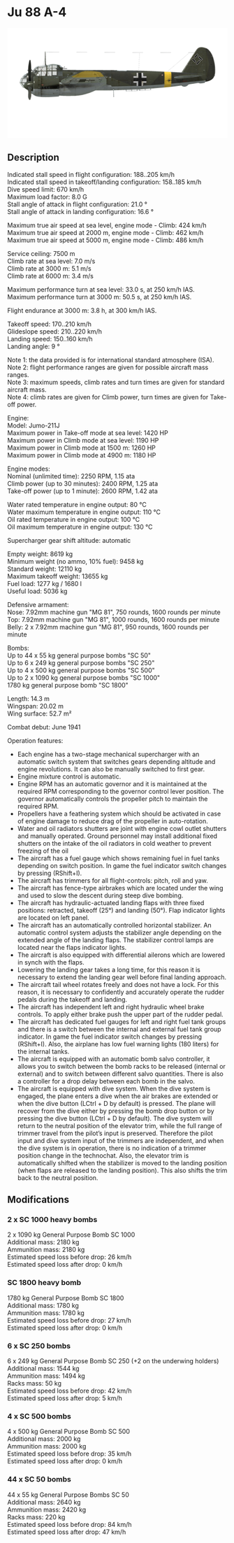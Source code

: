 # Ju 88 A-4  
  
![ju88a4](../images/ju88a4.png)  
  
## Description  
  
Indicated stall speed in flight configuration: 188..205 km/h  
Indicated stall speed in takeoff/landing configuration: 158..185 km/h  
Dive speed limit: 670 km/h  
Maximum load factor: 8.0 G  
Stall angle of attack in flight configuration: 21.0 °  
Stall angle of attack in landing configuration: 16.6 °  
  
Maximum true air speed at sea level, engine mode - Climb: 424 km/h  
Maximum true air speed at 2000 m, engine mode - Climb: 462 km/h  
Maximum true air speed at 5000 m, engine mode - Climb: 486 km/h  
  
Service ceiling: 7500 m  
Climb rate at sea level: 7.0 m/s  
Climb rate at 3000 m: 5.1 m/s  
Climb rate at 6000 m: 3.4 m/s  
  
Maximum performance turn at sea level: 33.0 s, at 250 km/h IAS.  
Maximum performance turn at 3000 m: 50.5 s, at 250 km/h IAS.  
  
Flight endurance at 3000 m: 3.8 h, at 300 km/h IAS.  
  
Takeoff speed: 170..210 km/h  
Glideslope speed: 210..220 km/h  
Landing speed: 150..160 km/h  
Landing angle: 9 °  
  
Note 1: the data provided is for international standard atmosphere (ISA).  
Note 2: flight performance ranges are given for possible aircraft mass ranges.  
Note 3: maximum speeds, climb rates and turn times are given for standard aircraft mass.  
Note 4: climb rates are given for Climb power, turn times are given for Take-off power.  
  
Engine:  
Model: Jumo-211J  
Maximum power in Take-off mode at sea level: 1420 HP  
Maximum power in Climb mode at sea level: 1190 HP  
Maximum power in Climb mode at 1500 m: 1260 HP  
Maximum power in Climb mode at 4900 m: 1180 HP  
  
Engine modes:  
Nominal (unlimited time): 2250 RPM, 1.15 ata  
Climb power (up to 30 minutes): 2400 RPM, 1.25 ata  
Take-off power (up to 1 minute): 2600 RPM, 1.42 ata  
  
Water rated temperature in engine output: 80 °C  
Water maximum temperature in engine output: 110 °C  
Oil rated temperature in engine output: 100 °C  
Oil maximum temperature in engine output: 130 °C  
  
Supercharger gear shift altitude: automatic   
  
Empty weight: 8619 kg  
Minimum weight (no ammo, 10% fuel): 9458 kg  
Standard weight: 12110 kg  
Maximum takeoff weight: 13655 kg  
Fuel load: 1277 kg / 1680 l  
Useful load: 5036 kg  
  
Defensive armament:  
Nose: 7.92mm machine gun "MG 81", 750 rounds, 1600 rounds per minute  
Top: 7.92mm machine gun "MG 81", 1000 rounds, 1600 rounds per minute  
Belly: 2 x 7.92mm machine gun "MG 81", 950 rounds, 1600 rounds per minute  
  
Bombs:  
Up to 44 x 55 kg general purpose bombs "SC 50"  
Up to 6 x 249 kg general purpose bombs "SC 250"  
Up to 4 x 500 kg general purpose bombs "SC 500"  
Up to 2 x 1090 kg general purpose bombs "SC 1000"  
1780 kg general purpose bomb "SC 1800"  
  
Length: 14.3 m  
Wingspan: 20.02 m  
Wing surface: 52.7 m²  
  
Combat debut: June 1941  
  
Operation features:  
- Each engine has a two-stage mechanical supercharger with an automatic switch system that switches gears depending altitude and engine revolutions. It can also be manually switched to first gear.  
- Engine mixture control is automatic.  
- Engine RPM has an automatic governor and it is maintained at the required RPM corresponding to the governor control lever position. The governor automatically controls the propeller pitch to maintain the required RPM.  
- Propellers have a feathering system which should be activated in case of engine damage to reduce drag of the propeller in auto-rotation.  
- Water and oil radiators shutters are joint with engine cowl outlet shutters and manually operated. Ground personnel may install additional fixed shutters on the intake of the oil radiators in cold weather to prevent freezing of the oil  
- The aircraft has a fuel gauge which shows remaining fuel in fuel tanks depending on switch position. In game the fuel indicator switch changes by pressing (RShift+I).  
- The aircraft has trimmers for all flight-controls: pitch, roll and yaw.  
- The aircraft has fence-type airbrakes which are located under the wing and used to slow the descent during steep dive bombing.  
- The aircraft has hydraulic-actuated landing flaps with three fixed positions: retracted, takeoff (25°) and landing (50°). Flap indicator lights are located on left panel.  
- The aircraft has an automatically controlled horizontal stabilizer. An automatic control system adjusts the stabilizer angle depending on the extended angle of the landing flaps. The stabilizer control lamps are located near the flaps indicator lights.  
- The aircraft is also equipped with differential ailerons which are lowered in synch with the flaps.  
- Lowering the landing gear takes a long time, for this reason it is necessary to extend the landing gear well before final landing approach.  
- The aircraft tail wheel rotates freely and does not have a lock. For this reason, it is necessary to confidently and accurately operate the rudder pedals during the takeoff and landing.  
- The aircraft has independent left and right hydraulic wheel brake controls. To apply either brake push the upper part of the rudder pedal.  
- The aircraft has dedicated fuel gauges for left and right fuel tank groups and there is a switch between the internal and external fuel tank group indicator. In game the fuel indicator switch changes by pressing (RShift+I). Also, the airplane has low fuel warning lights (180 liters) for the internal tanks.  
- The aircraft is equipped with an automatic bomb salvo controller, it allows you to switch between the bomb racks to be released (internal or external) and to switch between different salvo quantities. There is also a controller for a drop delay between each bomb in the salvo.  
- The aircraft is equipped with dive system. When the dive system is engaged, the plane enters a dive when the air brakes are extended or when the dive button (LCtrl + D by default) is pressed. The plane will recover from the dive either by pressing the bomb drop button or by pressing the dive button (LCtrl + D by default). The dive system will return to the neutral position of the elevator trim, while the full range of trimmer travel from the pilot’s input is preserved. Therefore the pilot input and dive system input of the trimmers are independent, and when the dive system is in operation, there is no indication of a trimmer position change in the technochat. Also, the elevator trim is automatically shifted when the stabilizer is moved to the landing position (when flaps are released to the landing position). This also shifts the trim back to the neutral position.  
  
## Modifications  
  
  
### 2 x SC 1000 heavy bombs  
  
2 x 1090 kg General Purpose Bomb SC 1000  
Additional mass: 2180 kg  
Ammunition mass: 2180 kg  
Estimated speed loss before drop: 26 km/h  
Estimated speed loss after drop: 0 km/h  
  
### SC 1800 heavy bomb  
  
1780 kg General Purpose Bomb SC 1800  
Additional mass: 1780 kg  
Ammunition mass: 1780 kg  
Estimated speed loss before drop: 27 km/h  
Estimated speed loss after drop: 0 km/h  
  
### 6 x SC 250 bombs  
  
6 x 249 kg General Purpose Bomb SC 250 (+2 on the underwing holders)  
Additional mass: 1544 kg  
Ammunition mass: 1494 kg  
Racks mass: 50 kg  
Estimated speed loss before drop: 42 km/h  
Estimated speed loss after drop: 5 km/h  
  
### 4 x SC 500 bombs  
  
4 x 500 kg General Purpose Bomb SC 500  
Additional mass: 2000 kg  
Ammunition mass: 2000 kg  
Estimated speed loss before drop: 35 km/h  
Estimated speed loss after drop: 0 km/h  
  
### 44 x SC 50 bombs  
  
44 x 55 kg General Purpose Bombs SC 50  
Additional mass: 2640 kg  
Ammunition mass: 2420 kg  
Racks mass: 220 kg  
Estimated speed loss before drop: 84 km/h  
Estimated speed loss after drop: 47 km/h  